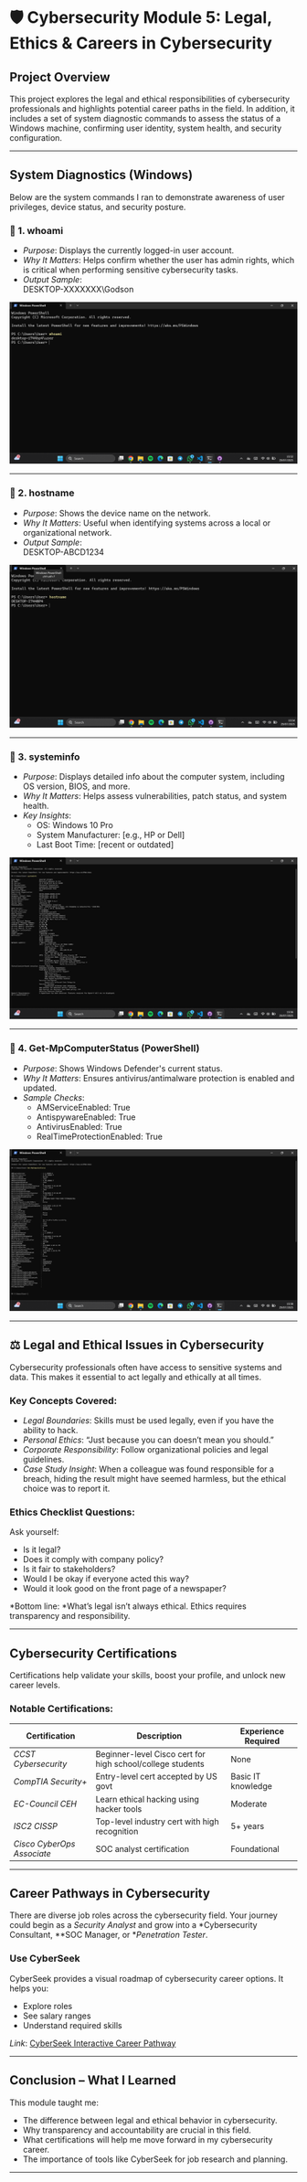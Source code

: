 # 🛡 Cybersecurity Module 5: Legal, Ethics & Careers in Cybersecurity

## Project Overview

This project explores the legal and ethical responsibilities of cybersecurity professionals and highlights potential career paths in the field. In addition, it includes a set of system diagnostic commands to assess the status of a Windows machine, confirming user identity, system health, and security configuration.

---

##  System Diagnostics (Windows)

Below are the system commands I ran to demonstrate awareness of user privileges, device status, and security posture.

### 🔹 1. whoami
- *Purpose*: Displays the currently logged-in user account.
- *Why It Matters*: Helps confirm whether the user has admin rights, which is critical when performing sensitive cybersecurity tasks.
- *Output Sample*:  
  DESKTOP-XXXXXXX\Godson

![whoami](screenshots/whoami.png)

---

### 🔹 2. hostname
- *Purpose*: Shows the device name on the network.
- *Why It Matters*: Useful when identifying systems across a local or organizational network.
- *Output Sample*:  
  DESKTOP-ABCD1234

![hostname](screenshots/hostname.png)

---

### 🔹 3. systeminfo
- *Purpose*: Displays detailed info about the computer system, including OS version, BIOS, and more.
- *Why It Matters*: Helps assess vulnerabilities, patch status, and system health.
- *Key Insights*:
  - OS: Windows 10 Pro
  - System Manufacturer: [e.g., HP or Dell]
  - Last Boot Time: [recent or outdated]

![systeminfo](screenshots/systeminfo.png)

---

### 🔹 4. Get-MpComputerStatus (PowerShell)
- *Purpose*: Shows Windows Defender's current status.
- *Why It Matters*: Ensures antivirus/antimalware protection is enabled and updated.
- *Sample Checks*:
  - AMServiceEnabled: True
  - AntispywareEnabled: True
  - AntivirusEnabled: True
  - RealTimeProtectionEnabled: True

![Get-MpComputerStatus](screenshots/Get-MpComputerStatus.png)

---

## ⚖ Legal and Ethical Issues in Cybersecurity

Cybersecurity professionals often have access to sensitive systems and data. This makes it essential to act legally and ethically at all times.

###  Key Concepts Covered:
- *Legal Boundaries*: Skills must be used legally, even if you have the ability to hack.
- *Personal Ethics*: “Just because you can doesn’t mean you should.”
- *Corporate Responsibility*: Follow organizational policies and legal guidelines.
- *Case Study Insight*: When a colleague was found responsible for a breach, hiding the result might have seemed harmless, but the ethical choice was to report it.

###  Ethics Checklist Questions:
Ask yourself:
- Is it legal?
- Does it comply with company policy?
- Is it fair to stakeholders?
- Would I be okay if everyone acted this way?
- Would it look good on the front page of a newspaper?

*Bottom line: *What’s legal isn’t always ethical. Ethics requires transparency and responsibility.

---

##  Cybersecurity Certifications

Certifications help validate your skills, boost your profile, and unlock new career levels.

###  Notable Certifications:

| Certification | Description | Experience Required |
|---------------|-------------|---------------------|
| *CCST Cybersecurity* | Beginner-level Cisco cert for high school/college students | None |
| *CompTIA Security+* | Entry-level cert accepted by US govt | Basic IT knowledge |
| *EC-Council CEH* | Learn ethical hacking using hacker tools | Moderate |
| *ISC2 CISSP* | Top-level industry cert with high recognition | 5+ years |
| *Cisco CyberOps Associate* | SOC analyst certification | Foundational |

---

##  Career Pathways in Cybersecurity

There are diverse job roles across the cybersecurity field. Your journey could begin as a *Security Analyst* and grow into a *Cybersecurity Consultant, **SOC Manager, or **Penetration Tester*.

###  Use CyberSeek
CyberSeek provides a visual roadmap of cybersecurity career options. It helps you:
- Explore roles
- See salary ranges
- Understand required skills

*Link*: [CyberSeek Interactive Career Pathway](https://www.cyberseek.org/pathway.html)

---

## Conclusion – What I Learned

This module taught me:
- The difference between legal and ethical behavior in cybersecurity.
- Why transparency and accountability are crucial in this field.
- What certifications will help me move forward in my cybersecurity career.
- The importance of tools like CyberSeek for job research and planning.

---
